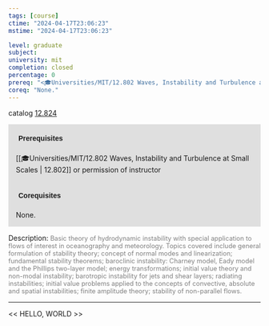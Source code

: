 ```yaml
---
tags: [course]
ctime: "2024-04-17T23:06:23"
mstime: "2024-04-17T23:06:23"

level: graduate
subject: 
university: mit
completion: closed
percentage: 0
prereq: "<🎓Universities/MIT/12.802 Waves, Instability and Turbulence at Small Scales> or permission of instructor"
coreq: "None."
---
```


catalog [12.824](http://student.mit.edu/catalog/m12c.html#12.824)

<span style="display: block; padding: 15px; background-color: rgb(100, 100, 100, 0.2);"><font id="m_prereq852_0" style="display: block; font-family: Arial, sans-serif; font-weight: bold; padding: 5px">Prerequisites</font><br><span id="prereq852_0">[[🎓Universities/MIT/12.802 Waves, Instability and Turbulence at Small Scales | 12.802]] or permission of instructor</span></span>
<span style="display: block; padding: 15px; background-color: rgb(100, 100, 100, 0.2);"><font id="m_coreq852_0" style="display: block; font-family: Arial, sans-serif; font-weight: bold; padding: 5px">Corequisites</font><br><span id="coreq852_0">None.</span></span>

<font style="">Description:</font>
<font style="color: grey; font-size: 0.8rem;">Basic theory of hydrodynamic instability with special application to flows of interest in oceanography and meteorology.  Topics covered include general formulation of stability theory; concept of normal modes and linearization; fundamental stability theorems; baroclinic instability: Charney model, Eady model and the Phillips two-layer model; energy transformations; initial value theory and non-modal instability; barotropic instability for jets and shear layers; radiating instabilities; initial value problems applied to the concepts of convective, absolute and spatial instabilities; finite amplitude theory; stability of non-parallel flows.</font>



---

<< HELLO, WORLD >>
